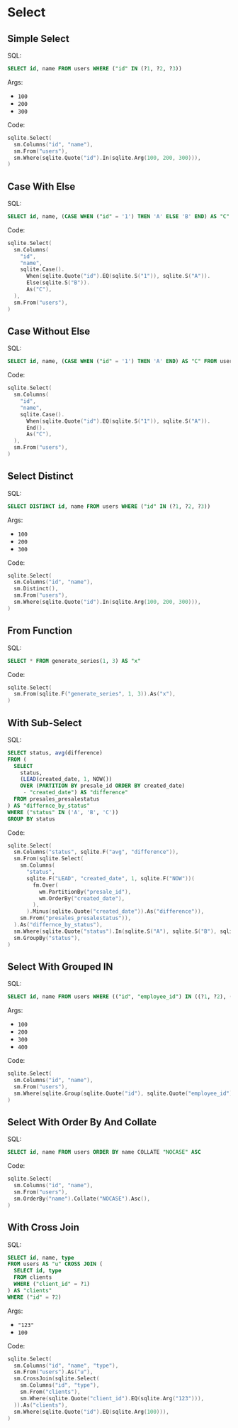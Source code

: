 # Select

## Simple Select

SQL:

```sql
SELECT id, name FROM users WHERE ("id" IN (?1, ?2, ?3))
```

Args:

* `100`
* `200`
* `300`

Code:

```go
sqlite.Select(
  sm.Columns("id", "name"),
  sm.From("users"),
  sm.Where(sqlite.Quote("id").In(sqlite.Arg(100, 200, 300))),
)
```

## Case With Else

SQL:

```sql
SELECT id, name, (CASE WHEN ("id" = '1') THEN 'A' ELSE 'B' END) AS "C" FROM users
```

Code:

```go
sqlite.Select(
  sm.Columns(
    "id",
    "name",
    sqlite.Case().
      When(sqlite.Quote("id").EQ(sqlite.S("1")), sqlite.S("A")).
      Else(sqlite.S("B")).
      As("C"),
  ),
  sm.From("users"),
)
```

## Case Without Else

SQL:

```sql
SELECT id, name, (CASE WHEN ("id" = '1') THEN 'A' END) AS "C" FROM users
```

Code:

```go
sqlite.Select(
  sm.Columns(
    "id",
    "name",
    sqlite.Case().
      When(sqlite.Quote("id").EQ(sqlite.S("1")), sqlite.S("A")).
      End().
      As("C"),
  ),
  sm.From("users"),
)
```

## Select Distinct

SQL:

```sql
SELECT DISTINCT id, name FROM users WHERE ("id" IN (?1, ?2, ?3))
```

Args:

* `100`
* `200`
* `300`

Code:

```go
sqlite.Select(
  sm.Columns("id", "name"),
  sm.Distinct(),
  sm.From("users"),
  sm.Where(sqlite.Quote("id").In(sqlite.Arg(100, 200, 300))),
)
```

## From Function

SQL:

```sql
SELECT * FROM generate_series(1, 3) AS "x"
```

Code:

```go
sqlite.Select(
  sm.From(sqlite.F("generate_series", 1, 3)).As("x"),
)
```

## With Sub-Select

SQL:

```sql
SELECT status, avg(difference)
FROM (
  SELECT
    status,
    (LEAD(created_date, 1, NOW())
    OVER (PARTITION BY presale_id ORDER BY created_date)
     - "created_date") AS "difference"
  FROM presales_presalestatus
) AS "differnce_by_status"
WHERE ("status" IN ('A', 'B', 'C'))
GROUP BY status
```

Code:

```go
sqlite.Select(
  sm.Columns("status", sqlite.F("avg", "difference")),
  sm.From(sqlite.Select(
    sm.Columns(
      "status",
      sqlite.F("LEAD", "created_date", 1, sqlite.F("NOW"))(
        fm.Over(
          wm.PartitionBy("presale_id"),
          wm.OrderBy("created_date"),
        ),
      ).Minus(sqlite.Quote("created_date")).As("difference")),
    sm.From("presales_presalestatus")),
  ).As("differnce_by_status"),
  sm.Where(sqlite.Quote("status").In(sqlite.S("A"), sqlite.S("B"), sqlite.S("C"))),
  sm.GroupBy("status"),
)
```

## Select With Grouped IN

SQL:

```sql
SELECT id, name FROM users WHERE (("id", "employee_id") IN ((?1, ?2), (?3, ?4)))
```

Args:

* `100`
* `200`
* `300`
* `400`

Code:

```go
sqlite.Select(
  sm.Columns("id", "name"),
  sm.From("users"),
  sm.Where(sqlite.Group(sqlite.Quote("id"), sqlite.Quote("employee_id")).In(sqlite.ArgGroup(100, 200), sqlite.ArgGroup(300, 400))),
)
```

## Select With Order By And Collate

SQL:

```sql
SELECT id, name FROM users ORDER BY name COLLATE "NOCASE" ASC
```

Code:

```go
sqlite.Select(
  sm.Columns("id", "name"),
  sm.From("users"),
  sm.OrderBy("name").Collate("NOCASE").Asc(),
)
```

## With Cross Join

SQL:

```sql
SELECT id, name, type
FROM users AS "u" CROSS JOIN (
  SELECT id, type
  FROM clients
  WHERE ("client_id" = ?1)
) AS "clients"
WHERE ("id" = ?2)
```

Args:

* `"123"`
* `100`

Code:

```go
sqlite.Select(
  sm.Columns("id", "name", "type"),
  sm.From("users").As("u"),
  sm.CrossJoin(sqlite.Select(
    sm.Columns("id", "type"),
    sm.From("clients"),
    sm.Where(sqlite.Quote("client_id").EQ(sqlite.Arg("123"))),
  )).As("clients"),
  sm.Where(sqlite.Quote("id").EQ(sqlite.Arg(100))),
)
```
